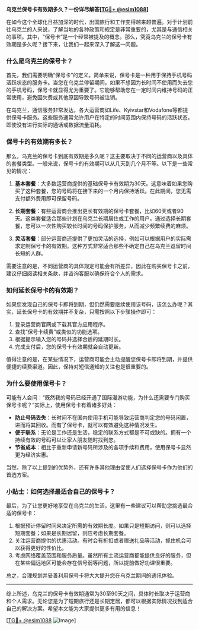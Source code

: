 **乌克兰保号卡有效期多久？一份详尽解答[[TG💪+ @esim1088](https://t.me/s/esim1088)]**

在如今这个全球化日益加深的时代，出国旅行和工作变得越来越普遍。对于计划前往乌克兰的人来说，了解当地的各种政策和规定是非常重要的，尤其是与通信相关的事项。其中，“保号卡”是一个经常被提及的概念。那么，究竟乌克兰的保号卡有效期是多久呢？接下来，让我们一起来深入了解这一问题。

### 什么是乌克兰的保号卡？

首先，我们需要明确“保号卡”的定义。简单来说，保号卡是一种用于保持手机号码活跃状态的服务卡。当您在乌克兰停留期间，如果不想因为长时间不使用而失去您的手机号码，保号卡就显得尤为重要了。它能够帮助您在一定时间内维持号码的正常使用，避免因欠费或其他原因导致号码被注销。

在乌克兰，通信服务非常发达，各大运营商如Life、Kyivstar和Vodafone等都提供保号卡服务。这些服务通常允许用户在特定的时间范围内保持号码的活跃状态，即使没有进行实际的通话或数据流量消耗。

### 保号卡的有效期有多长？

那么，乌克兰的保号卡到底有效期是多久呢？这主要取决于不同的运营商以及具体的套餐类型。一般来说，保号卡的有效期可以从几天到几个月不等。以下是一些常见的情况：

1. **基本套餐**：大多数运营商提供的基础保号卡有效期为30天。这意味着如果您购买了这种套餐，您的号码将在接下来的一个月内保持活跃。在此期间，您无需支付额外费用即可保留号码。

2. **长期套餐**：有些运营商会推出更长有效期的保号卡套餐，比如60天或者90天。这类套餐适合那些计划在乌克兰长期居住或工作的用户。通过选择长期套餐，您可以一次性购买较长时间的号码保护服务，从而减少频繁续费的麻烦。

3. **灵活套餐**：部分运营商还提供了更加灵活的选择，例如可以根据用户的实际需求定制保号卡的有效期。这种方式非常适合那些不确定自己在乌克兰逗留时间长短的人群。

需要注意的是，不同运营商的具体规定可能会有所差异，因此在购买保号卡之前，建议仔细阅读相关条款，并咨询客服以确保符合个人的需求。

### 如何延长保号卡的有效期？

如果您发现自己的保号卡即将到期，但仍然需要继续使用该号码，该怎么办呢？其实，延长保号卡的有效期并不复杂，只需按照以下步骤操作即可：

1. 登录运营商官网或下载其官方应用程序。
2. 查找“保号卡续费”或类似的功能选项。
3. 根据提示输入您的号码并选择合适的延期时长。
4. 完成支付后，您的保号卡有效期就会自动更新。

值得注意的是，在某些情况下，运营商可能会主动提醒您保号卡即将到期，并提供便捷的续费渠道。因此，保持对短信通知的关注也是很重要的。

### 为什么要使用保号卡？

可能有人会问：“既然我的号码已经开通了国际漫游功能，为什么还需要专门购买保号卡呢？”实际上，使用保号卡有着诸多好处：

- **防止号码丢失**：长时间不在国内使用手机可能导致运营商判定您的号码闲置，进而将其回收。而有了保号卡，就可以有效避免这种情况发生。
- **便于联系**：无论是工作还是生活，稳定的联系方式都是不可或缺的。拥有一个持续有效的号码可以让家人朋友随时找到您。
- **节省成本**：相比于重新申请新号码所涉及的各项手续和费用，使用保号卡显然更为经济实惠。

当然，除了以上提到的优势外，还有许多其他理由促使人们选择保号卡作为他们的首选方案。

### 小贴士：如何选择最适合自己的保号卡？

最后，为了让您更好地享受在乌克兰的生活，这里有一些建议可以帮助您挑选最合适的保号卡：

1. 根据预计停留时间来决定所需的有效期长度。如果只是短期访问，则可以选择短期套餐；如果是长期居留，则应考虑长期套餐。
2. 关注运营商提供的优惠活动。有时会有折扣或者赠送礼品等活动，抓住机会可以获得更好的性价比。
3. 考虑网络覆盖范围和服务质量。虽然所有主流运营商都能提供良好的服务，但在某些偏远地区可能会存在信号弱等问题，所以提前做好功课很重要。

总之，合理规划并妥善利用保号卡将大大提升您在乌克兰期间的通讯体验。

---

综上所述，乌克兰的保号卡有效期通常为30至90天之间，具体时长取决于运营商和个人需求。无论您是为了短期旅行还是长期定居，都可以根据实际情况找到适合自己的解决方案。希望本文能为大家提供更多有用的信息！

[[TG💪+ @esim1088](https://t.me/s/esim1088) ![Image](https://i.postimg.cc/4NQfJmqS/Snipaste-2025-05-13-00-14-12.png)]